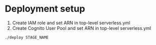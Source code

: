 # Deployment setup

1. Create IAM role and set ARN in top-level serverless.yml
2. Create Cognito User Pool and set ARN in top-level serverless.yml

```shell script
./deploy STAGE_NAME
```